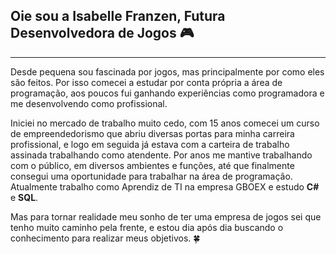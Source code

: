 ## Oie sou a Isabelle Franzen, Futura Desenvolvedora de Jogos 🎮
---

Desde pequena sou fascinada por jogos, mas principalmente por como eles são feitos. Por isso comecei a estudar por conta própria a área de programação, aos poucos fui ganhando experiências como programadora e me desenvolvendo como profissional.

Iniciei no mercado de trabalho muito cedo, com 15 anos comecei um curso de empreendedorismo que abriu diversas portas para minha carreira profissional, e logo em seguida já estava com a carteira de trabalho assinada trabalhando  como atendente. Por anos me mantive trabalhando com o público, em diversos ambientes e funções, até que finalmente consegui uma oportunidade para trabalhar na área de programação.
Atualmente trabalho como Aprendiz de TI na empresa GBOEX e estudo **C#** e **SQL**.

Mas para tornar realidade meu sonho de ter uma empresa de jogos sei que tenho muito caminho pela frente, e estou dia após dia buscando o conhecimento para realizar meus objetivos. 🍀
